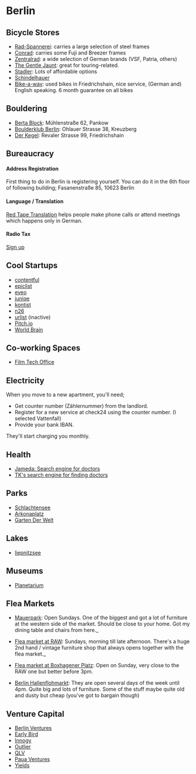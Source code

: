 # Berlin

## Bicycle Stores

* [Rad-Spannerei](https://rad-spannerei.de/): carries a large selection of steel frames
* [Conrad](http://www.worldpacker.com/): carries some Fuji and Breezer frames 
* [Zentralrad](https://www.zentralrad.de/): a wide selection of German brands (VSF, Patria, others)
* [The Gentle Jaunt](http://thegentlejaunt.com): great for touring-related.
* [Stadler](https://www.google.com/maps/place/Zweirad-Center+Stadler+GmbH/@52.5031609,13.4515225,13.3z/data=!4m5!3m4!1s0x0:0x5baacd3e22e7835!8m2!3d52.5227754!4d13.4631014?hl=en&shorturl=1): Lots of affordable options
* [Schindelhauer](https://www.schindelhauerbikes.com/)
* [Bike-a-way](http://www.bikeawayberlin.com/): used bikes in Friedrichshain, nice service, (German and) English speaking. 6 month guarantee on all bikes


## Bouldering

* [Berta Block](http://www.bertablock.de/): Mühlenstraße 62, Pankow
* [Boulderklub Berlin](http://boulderklub.de/): Ohlauer Strasse 38, Kreuzberg
* [Der Kegel](http://derkegel.de/): Revaler Strasse 99, Friedrichshain

## Bureaucracy

#### Address Registration

First thing to do in Berlin is registering yourself. You can do it in the 6th floor of following building;
Fasanenstraße 85, 10623 Berlin

#### Language / Translation

[Red Tape Translation](https://www.redtapetranslation.com/) helps people make phone calls or attend meetings which happens only in German. 

#### Radio Tax

[Sign up](https://www.rundfunkbeitrag.de/buergerinnen_und_buerger/formulare/anmelden/index_ger.html)

## Cool Startups

* [contentful](https://contentful.com)
* [epiclist](https://angel.co/epiclist)
* [eyeo](https://eyeo.com/)
* [juniqe](https://www.juniqe.com/)
* [kontist](https://angel.co/kontist)
* [n26](https://n26.com)
* [urlist](https://angel.co/urlist) (inactive)
* [Pitch.io](https://pitch.com/)
* [World Brain](https://worldbrain.io/)

## Co-working Spaces

* [Film Tech Office](https://www.filmtechoffice.com/)

## Electricity

When you move to a new apartment, you'll need;

* Get counter number (Zählernummer) from the landlord.
* Register for a new service at check24 using the counter number. (I selected Vattenfall)
* Provide your bank IBAN.

They'll start charging you monthly. 

## Health

* [Jameda: Search engine for doctors](https://www.jameda.de/)
* [TK's search engine for finding doctors](https://www.tk-aerztefuehrer.de/TK/start.htm)

## Parks

* [Schlachtensee](https://de.m.wikipedia.org/wiki/Schlachtensee)
* [Arkonaplatz](https://de.m.wikipedia.org/wiki/Arkonaplatz)
* [Garten Der Welt](https://gruen-berlin.de/gaerten-der-welt)

## Lakes

* [liepnitzsee](http://www.findingberlin.com/liepnitzsee/)

## Museums

* [Planetarium](http://www.planetarium.berlin/)

## Flea Markets

* [Mauerpark](https://goo.gl/6wioq7): Open Sundays. One of the biggest and got a lot of furniture at the western side of the market. Should be close to your home. Got my dining table and chairs from here._

* [Flea market at RAW](https://goo.gl/rXnRbA): Sundays, morning till late afternoon. There's a huge 2nd hand / vintage furniture shop that always opens together with the flea market._

* [Flea market at Boxhagener Platz](https://goo.gl/maps/ZUcd6NweQZF2): Open on Sunday, very close to the RAW one but better before 3pm.

* [Berlin Hallenflohmarkt](https://goo.gl/7cfQWc): They are open several days of the week until 4pm. Quite big and lots of furniture. Some of the stuff maybe quite old and dusty but cheap (you've got to bargain though)

## Venture Capital 

* [Berlin Ventures](http://www.berlinventures.com/)
* [Early Bird](https://earlybird.com/)
* [Innogy](https://www.innogy.ventures/)
* [Outlier](https://outlierventures.io/)
* [QLV](http://www.qlv.berlin/)
* [Paua Ventures](https://angel.co/paua-ventures)
* [Yields](https://angel.co/yields-internet-ventures)
